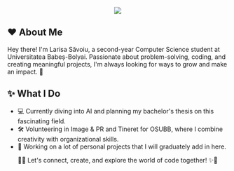 <p align="center">
  <img src="https://capsule-render.vercel.app/api?text=✨%20Welcome!!!%20✨&animation=fadeIn&type=waving&color=gradient&customColorList=29&height=100&fontColor=FFFDD0&fontAlignY=35"/>
</p> 

<!--
**savoiu-larisa-elena/savoiu-larisa-elena** is a ✨ _special_ ✨ repository because its `README.md` (this file) appears on your GitHub profile.

Here are some ideas to get you started:

- 🔭 I’m currently working on ...
- 🌱 I’m currently learning ...
- 👯 I’m looking to collaborate on ...
- 🤔 I’m looking for help with ...
- 💬 Ask me about ...
- 📫 How to reach me: ...
- 😄 Pronouns: ...
- ⚡ Fun fact: ...
-->

## ❤️ About Me
Hey there! I'm Larisa Săvoiu, a second-year Computer Science student at Universitatea Babeș-Bolyai. Passionate about problem-solving, coding, and creating meaningful projects, I'm always looking for ways to grow and make an impact. 🌱

## ✨ What I Do
- 💻 Currently diving into AI and planning my bachelor's thesis on this fascinating field.
- 🛠️ Volunteering in Image & PR and Tineret for OSUBB, where I combine creativity with organizational skills.
- 📌 Working on a lot of personal projects that I will graduately add in here.

<p align="center"> 🌟✨ Let's connect, create, and explore the world of code together! ✨🌟 </p>
